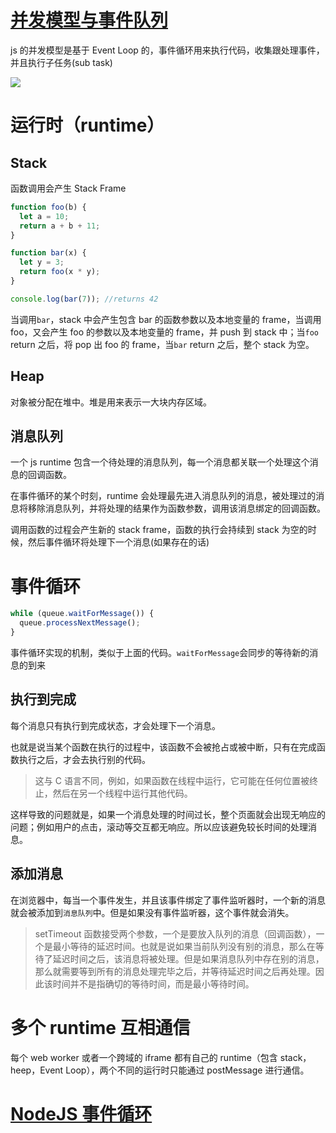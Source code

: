 # [并发模型与事件队列](https://developer.mozilla.org/en-US/docs/Web/JavaScript/EventLoop)

js 的并发模型是基于 Event Loop 的，事件循环用来执行代码，收集跟处理事件，并且执行子任务(sub task)

![](https://developer.mozilla.org/en-US/docs/Web/JavaScript/EventLoop/the_javascript_runtime_environment_example.svg)

# 运行时（runtime）

## Stack

函数调用会产生 Stack Frame

```js
function foo(b) {
  let a = 10;
  return a + b + 11;
}

function bar(x) {
  let y = 3;
  return foo(x * y);
}

console.log(bar(7)); //returns 42
```

当调用`bar`，stack 中会产生包含 bar 的函数参数以及本地变量的 frame，当调用 foo，又会产生 foo 的参数以及本地变量的 frame，并 push 到 stack 中；当`foo` return 之后，将 pop 出 foo 的 frame，当`bar` return 之后，整个 stack 为空。

## Heap

对象被分配在堆中。堆是用来表示一大块内存区域。

## 消息队列

一个 js runtime 包含一个待处理的消息队列，每一个消息都关联一个处理这个消息的回调函数。

在事件循环的某个时刻，runtime 会处理最先进入消息队列的消息，被处理过的消息将移除消息队列，并将处理的结果作为函数参数，调用该消息绑定的回调函数。

调用函数的过程会产生新的 stack frame，函数的执行会持续到 stack 为空的时候，然后事件循环将处理下一个消息(如果存在的话)

# 事件循环

```js
while (queue.waitForMessage()) {
  queue.processNextMessage();
}
```

事件循环实现的机制，类似于上面的代码。`waitForMessage`会同步的等待新的消息的到来

## 执行到完成

每个消息只有执行到完成状态，才会处理下一个消息。

也就是说当某个函数在执行的过程中，该函数不会被抢占或被中断，只有在完成函数执行之后，才会去执行别的代码。

> 这与 C 语言不同，例如，如果函数在线程中运行，它可能在任何位置被终止，然后在另一个线程中运行其他代码。

这样导致的问题就是，如果一个消息处理的时间过长，整个页面就会出现无响应的问题；例如用户的点击，滚动等交互都无响应。所以应该避免较长时间的处理消息。

## 添加消息

在浏览器中，每当一个事件发生，并且该事件绑定了事件监听器时，一个新的消息就会被添加到`消息队列`中。但是如果没有事件监听器，这个事件就会消失。

> setTimeout 函数接受两个参数，一个是要放入队列的消息（回调函数），一个是最小等待的延迟时间。也就是说如果当前队列没有别的消息，那么在等待了延迟时间之后，该消息将被处理。但是如果消息队列中存在别的消息，那么就需要等到所有的消息处理完毕之后，并等待延迟时间之后再处理。因此该时间并不是指确切的等待时间，而是最小等待时间。

# 多个 runtime 互相通信

每个 web worker 或者一个跨域的 iframe 都有自己的 runtime（包含 stack，heep，Event Loop），两个不同的运行时只能通过 postMessage 进行通信。

# [NodeJS 事件循环](https://nodejs.org/zh-cn/docs/guides/event-loop-timers-and-nexttick/#what-is-the-event-loop)
